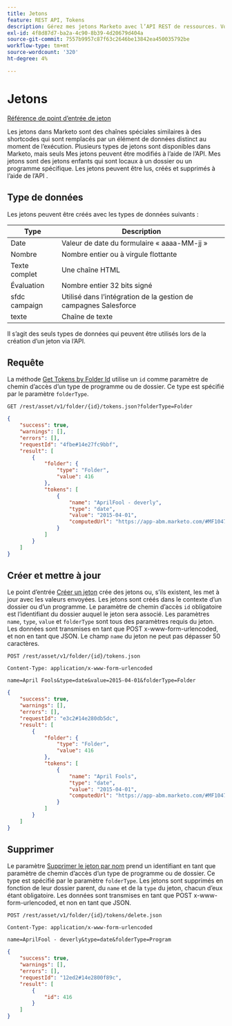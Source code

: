 ```yaml
---
title: Jetons
feature: REST API, Tokens
description: Gérez mes jetons Marketo avec l’API REST de ressources. Voir les types de données pris en charge, obtenir par dossier ou programme, créer ou mettre à jour par POST codé par formulaire et supprimer par nom.
exl-id: 4f8d87d7-ba2a-4c90-8b39-4d20679d404a
source-git-commit: 7557b9957c87f63c2646be13842ea450035792be
workflow-type: tm+mt
source-wordcount: '320'
ht-degree: 4%

---
```


# Jetons

[Référence de point d’entrée de jeton](https://developer.adobe.com/marketo-apis/api/asset/#tag/Tokens)

Les jetons dans Marketo sont des chaînes spéciales similaires à des shortcodes qui sont remplacés par un élément de données distinct au moment de l’exécution. Plusieurs types de jetons sont disponibles dans Marketo, mais seuls Mes jetons peuvent être modifiés à l’aide de l’API. Mes jetons sont des jetons enfants qui sont locaux à un dossier ou un programme spécifique. Les jetons peuvent être lus, créés et supprimés à l’aide de l’API .

## Type de données

Les jetons peuvent être créés avec les types de données suivants :

| Type | Description |
|---------------|----------------------------------------------------|
| Date | Valeur de date du formulaire « aaaa-MM-jj » |
| Nombre | Nombre entier ou à virgule flottante |
| Texte complet | Une chaîne HTML |
| Évaluation | Nombre entier 32 bits signé |
| sfdc campaign | Utilisé dans l’intégration de la gestion de campagnes Salesforce |
| texte | Chaîne de texte |

Il s’agit des seuls types de données qui peuvent être utilisés lors de la création d’un jeton via l’API.

## Requête

La méthode [Get Tokens by Folder Id](https://developer.adobe.com/marketo-apis/api/asset/#tag/Tokens/operation/getTokensByFolderIdUsingGET) utilise un `id` comme paramètre de chemin d’accès d’un type de programme ou de dossier. Ce type est spécifié par le paramètre `folderType`.

```curl
GET /rest/asset/v1/folder/{id}/tokens.json?folderType=Folder
```

```json
{
    "success": true,
    "warnings": [],
    "errors": [],
    "requestId": "4fbe#14e27fc9bbf",
    "result": [
        {
            "folder": {
                "type": "Folder",
                "value": 416
            },
            "tokens": [
                {
                    "name": "AprilFool - deverly",
                    "type": "date",
                    "value": "2015-04-01",
                    "computedUrl": "https://app-abm.marketo.com/#MF1047C3"
                }
            ]
        }
    ]
}
```

## Créer et mettre à jour

Le point d’entrée [Créer un jeton](https://developer.adobe.com/marketo-apis/api/asset/#tag/Tokens/operation/addTokenTOFolderUsingPOST) crée des jetons ou, s’ils existent, les met à jour avec les valeurs envoyées. Les jetons sont créés dans le contexte d’un dossier ou d’un programme. Le paramètre de chemin d’accès `id` obligatoire est l’identifiant du dossier auquel le jeton sera associé. Les paramètres `name`, `type`, `value` et `folderType` sont tous des paramètres requis du jeton. Les données sont transmises en tant que POST x-www-form-urlencoded, et non en tant que JSON. Le champ `name` du jeton ne peut pas dépasser 50 caractères.

```
POST /rest/asset/v1/folder/{id}/tokens.json
```

```
Content-Type: application/x-www-form-urlencoded
```

```
name=April Fools&type=date&value=2015-04-01&folderType=Folder
```

```json
{
    "success": true,
    "warnings": [],
    "errors": [],
    "requestId": "e3c2#14e280db5dc",
    "result": [
        {
            "folder": {
                "type": "Folder",
                "value": 416
            },
            "tokens": [
                {
                    "name": "April Fools",
                    "type": "date",
                    "value": "2015-04-01",
                    "computedUrl": "https://app-abm.marketo.com/#MF1047C3"
                }
            ]
        }
    ]
}
```

## Supprimer

Le paramètre [Supprimer le jeton par nom](https://developer.adobe.com/marketo-apis/api/asset/#tag/Tokens/operation/deleteTokenByNameUsingPOST) prend un identifiant en tant que paramètre de chemin d’accès d’un type de programme ou de dossier. Ce type est spécifié par le paramètre `folderType`. Les jetons sont supprimés en fonction de leur dossier parent, du `name` et de la `type` du jeton, chacun d’eux étant obligatoire. Les données sont transmises en tant que POST x-www-form-urlencoded, et non en tant que JSON.

```
POST /rest/asset/v1/folder/{id}/tokens/delete.json
```

```
Content-Type: application/x-www-form-urlencoded
```

```
name=AprilFool - deverly&type=date&folderType=Program
```

```json
{
    "success": true,
    "warnings": [],
    "errors": [],
    "requestId": "12ed2#14e2800f89c",
    "result": [
        {
            "id": 416
        }
    ]
}
```
